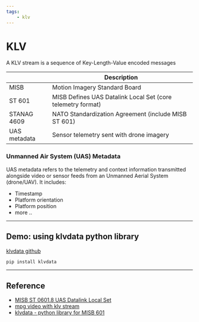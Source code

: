 ```yaml
---
tags:
    - klv
---
```


# KLV

A KLV stream is a sequence of Key-Length-Value encoded messages


|   | Description  |
|---|---|
| MISB  | Motion Imagery Standard Board  |
| ST 601 | MISB Defines UAS Datalink Local Set (core telemetry format) |
| STANAG 4609 | NATO Standardization Agreement (include MISB ST 601) |
| UAS metadata | Sensor telemetry sent with drone imagery |

### Unmanned Air System (UAS) Metadata
UAS metadata refers to the telemetry and context information transmitted alongside video or sensor feeds from an Unmanned Aerial System (drone/UAV). It includes:

- Timestamp
- Platform orientation
- Platform position
- more ..

---

## Demo: using klvdata python library
[klvdata github](https://github.com/paretech/klvdata/blob/master/README.rst)

```bash
pip install klvdata
```

---

## Reference
- [MISB ST 0601.8 UAS Datalink Local Set](https://upload.wikimedia.org/wikipedia/commons/1/19/MISB_Standard_0601.pdf)
- [mpg video with klv stream](http://samples.ffmpeg.org/MPEG2/mpegts-klv/Day%20Flight.mpg)
- [klvdata - python library for MISB 601 ](https://github.com/paretech/klvdata/blob/master/README.rst)
